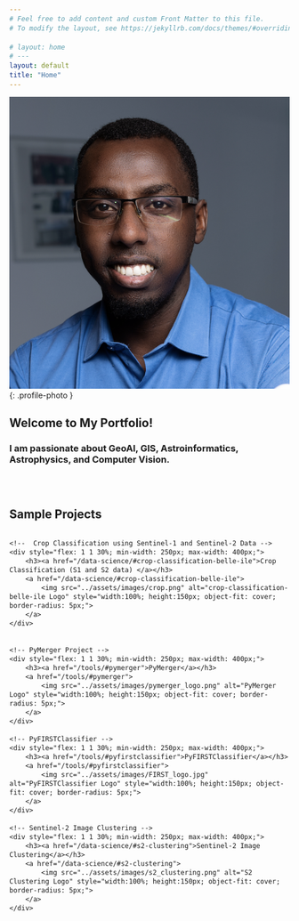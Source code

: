 ```yaml
---
# Feel free to add content and custom Front Matter to this file.
# To modify the layout, see https://jekyllrb.com/docs/themes/#overriding-theme-defaults

# layout: home
# ---
layout: default
title: "Home"
---
```



![My Photo](assets/images/photo.jpg){: .profile-photo }

## Welcome to My Portfolio!

### I am passionate about GeoAI, GIS, Astroinformatics, Astrophysics, and Computer Vision.

<div style="margin-bottom: 2cm;"></div>

## Sample Projects


<div style="display: flex; flex-wrap: wrap; justify-content: space-around; gap: 2%;">

    <!--  Crop Classification using Sentinel-1 and Sentinel-2 Data -->
    <div style="flex: 1 1 30%; min-width: 250px; max-width: 400px;">
        <h3><a href="/data-science/#crop-classification-belle-ile">Crop Classification (S1 and S2 data) </a></h3>
        <a href="/data-science/#crop-classification-belle-ile">
            <img src="../assets/images/crop.png" alt="crop-classification-belle-ile Logo" style="width:100%; height:150px; object-fit: cover; border-radius: 5px;">
        </a>
    </div>


    <!-- PyMerger Project -->
    <div style="flex: 1 1 30%; min-width: 250px; max-width: 400px;">
        <h3><a href="/tools/#pymerger">PyMerger</a></h3>
        <a href="/tools/#pymerger">
            <img src="../assets/images/pymerger_logo.png" alt="PyMerger Logo" style="width:100%; height:150px; object-fit: cover; border-radius: 5px;">
        </a>
    </div>

    <!-- PyFIRSTClassifier -->
    <div style="flex: 1 1 30%; min-width: 250px; max-width: 400px;">
        <h3><a href="/tools/#pyfirstclassifier">PyFIRSTClassifier</a></h3>
        <a href="/tools/#pyfirstclassifier">
            <img src="../assets/images/FIRST_logo.jpg" alt="PyFIRSTClassifier Logo" style="width:100%; height:150px; object-fit: cover; border-radius: 5px;">
        </a>
    </div>

    <!-- Sentinel-2 Image Clustering -->
    <div style="flex: 1 1 30%; min-width: 250px; max-width: 400px;">
        <h3><a href="/data-science/#s2-clustering">Sentinel-2 Image Clustering</a></h3>
        <a href="/data-science/#s2-clustering">
            <img src="../assets/images/s2_clustering.png" alt="S2 Clustering Logo" style="width:100%; height:150px; object-fit: cover; border-radius: 5px;">
        </a>
    </div>

</div>




